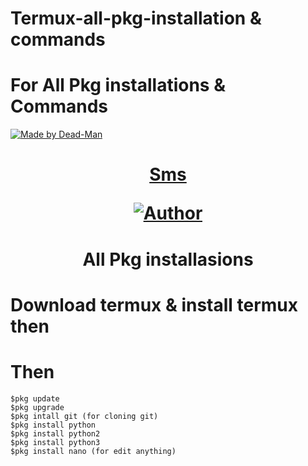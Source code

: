 # Termux-all-pkg-installation & commands
# For All Pkg installations & Commands
<p align="left">
<a href="#"><img title="Made by Dead-Man" src="https://img.shields.io/badge/MADE%20in-Bangladesh-green?colorA=%23ff0000&colorB=%23017e40&style=for-the-badge"></a>
</p>
<p align="center"><a href="#"><h1 align="center">
Sms</a>
<p align="center"><a href="https://github.com/Deadman247"><img title="Author" src="https://img.shields.io/badge/Author-Dead--Man-red.svg?style=for-the-badge&logo=github"></a>

<h1 align="center">All Pkg installasions</h1><p align="center">

# Download termux & install termux then

# Then
```
$pkg update
$pkg upgrade
$pkg intall git (for cloning git)
$pkg install python
$pkg install python2
$pkg install python3
$pkg install nano (for edit anything)
